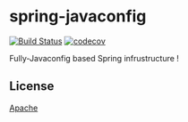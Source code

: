 # spring-javaconfig

[![Build Status][build-image]][build-url]
[![codecov][codecov-image]][codecov-url]

Fully-Javaconfig based Spring infrustructure !

## License

[Apache][license-url]

[build-image]: https://travis-ci.org/asd1245dss/spring-javaconfig.svg?branch=master
[build-url]: https://travis-ci.org/asd1245dss/spring-javaconfig
[codecov-image]: https://codecov.io/gh/asd1245dss/spring-javaconfig/branch/master/graph/badge.svg
[codecov-url]: https://codecov.io/gh/asd1245dss/spring-javaconfig
[license-url]: https://raw.githubusercontent.com/asd1245dss/spring-javaconfig/master/LICENSE.txt
